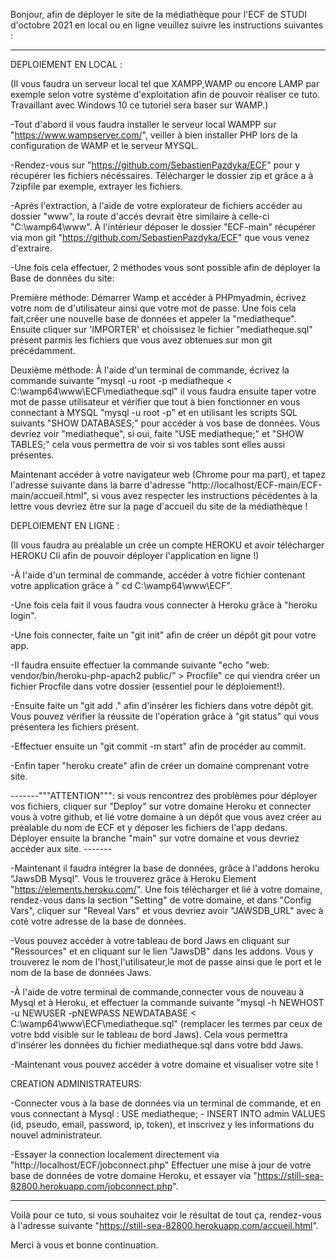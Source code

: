 
Bonjour, afin de déployer le site de la médiathèque pour l'ECF de STUDI d'octobre 2021 en local ou en ligne veuillez suivre les instructions suivantes :

----------------------------------------------------

DEPLOIEMENT EN LOCAL :

(Il vous faudra un serveur local tel que XAMPP,WAMP ou encore LAMP par exemple selon votre système d'exploitation afin de pouvoir réaliser ce tuto. Travaillant avec Windows 10 ce tutoriel sera baser sur WAMP.)

-Tout d'abord il vous faudra installer le serveur local WAMPP sur "https://www.wampserver.com/", veiller à bien installer PHP lors de la configuration de WAMP et le serveur MYSQL.

-Rendez-vous sur "https://github.com/SebastienPazdyka/ECF" pour y récupérer les fichiers nécéssaires. Télécharger le dossier zip et grâce a à 7zipfile par exemple, extrayer les fichiers.

-Après l'extraction, à l'aide de votre explorateur de fichiers accéder au dossier "www", la route d'accés devrait être similaire à celle-ci "C:\wamp64\www". À l'intérieur déposer le dossier "ECF-main" récupérer via mon git "https://github.com/SebastienPazdyka/ECF" que vous venez d'extraire.

-Une fois cela effectuer, 2 méthodes vous sont possible afin de déployer la Base de données du site:

 Première méthode: Démarrer Wamp et accéder à PHPmyadmin, écrivez votre nom de d'utilisateur ainsi que votre mot de passe. Une fois cela fait,créer une nouvelle base de données et appeler la "mediatheque". Ensuite cliquer sur 'IMPORTER' et choissisez le fichier "mediatheque.sql" présent parmis les fichiers que vous avez obtenues sur mon git précédamment. 
 
 Deuxième méthode: À l'aide d'un terminal de commande, écrivez la commande suivante "mysql -u root -p mediatheque < C:\wamp64\www\ECF\mediatheque.sql" il vous faudra ensuite taper votre mot de passe utilisateur et vérifier que tout à bien fonctionner en vous connectant à MYSQL "mysql -u root -p" et en utilisant les scripts SQL suivants "SHOW DATABASES;" pour accéder à vos base de données. Vous devriez voir "mediatheque", si oui, faite "USE mediatheque;" et "SHOW TABLES;" cela vous permettra de voir si vos tables sont elles aussi présentes.
 
Maintenant accéder à votre navigateur web (Chrome pour ma part), et tapez l'adresse suivante dans la barre d'adresse "http://localhost/ECF-main/ECF-main/accueil.html", si vous avez respecter les instructions pécédentes à la lettre vous devriez être sur la page d'accueil du site de la médiathèque !

DEPLOIEMENT EN LIGNE : 

(Il vous faudra au préalable un crée un compte HEROKU et avoir télécharger HEROKU Cli afin de pouvoir déployer l'application en ligne !)

-À l'aide d'un terminal de commande, accéder à votre fichier contenant votre application grâce à " cd  C:\wamp64\www\ECF".

-Une fois cela fait il vous faudra vous connecter à Heroku grâce à "heroku login".

-Une fois connecter, faite un "git init" afin de créer un dépôt git pour votre app.

-Il faudra ensuite effectuer la commande suivante "echo "web: vendor/bin/heroku-php-apach2 public/" > Procfile" ce qui viendra créer un fichier Procfile dans votre dossier (essentiel pour le déploiement!).

-Ensuite faite un "git add ." afin d'insérer les fichiers dans votre dépôt git. Vous pouvez vérifier la réussite de l'opération grâce à "git status" qui vous présentera les fichiers présent.

-Effectuer ensuite un "git commit -m start" afin de procéder au commit.

-Enfin taper "heroku create" afin de créer un domaine comprenant votre site.

    
 -------"""ATTENTION""": si vous rencontrez des problèmes pour déployer vos fichiers, cliquer sur "Deploy" sur votre domaine Heroku et connecter vous à votre github, et lié votre domaine à un dépôt que vous avez créer au préalable du nom de ECF et y déposer les fichiers de l'app dedans. Déployer ensuite la branche "main" sur votre domaine et vous devriez accéder aux site. -------


-Maintenant il faudra intégrer la base de données, grâce à l'addons heroku "JawsDB Mysql". Vous le trouverez grâce à Heroku Element "https://elements.heroku.com/".
Une fois télécharger et lié à votre domaine, rendez-vous dans la section "Setting" de votre domaine, et dans "Config Vars", cliquer sur "Reveal Vars" et vous devriez avoir "JAWSDB_URL" avec à coté votre adresse de la base de données.

-Vous pouvez accéder à votre tableau de bord Jaws en cliquant sur "Ressources" et en cliquant sur le lien "JawsDB" dans les addons. Vous y trouverez le nom de l'host,l'utilisateur,le mot de passe ainsi que le port et le nom de la base de données Jaws.

-À l'aide de votre terminal de commande,connecter vous de nouveau à Mysql et à Heroku, et effectuer la commande suivante "mysql -h NEWHOST -u NEWUSER -pNEWPASS NEWDATABASE <  C:\wamp64\www\ECF\mediatheque.sql" (remplacer les termes par ceux de votre bdd visible sur le tableau de bord Jaws). Cela vous permettra d'insérer les données du fichier mediatheque.sql dans votre bdd Jaws.

-Maintenant vous pouvez accéder à votre domaine et visualiser votre site !

CREATION ADMINISTRATEURS:

-Connecter vous à la base de données via un terminal de commande, et en vous connectant à Mysql : USE mediatheque; - INSERT INTO admin VALUES (id, pseudo, email, password, ip, token), et inscrivez y les informations du nouvel administrateur.

-Essayer la connection localement directement via "http://localhost/ECF/jobconnect.php" Effectuer une mise à jour de votre base de données de votre domaine Heroku, et essayer via "https://still-sea-82800.herokuapp.com/jobconnect.php".

--------------------------------------------------------------------

Voilà pour ce tuto, si vous souhaitez voir le résultat de tout ça, rendez-vous à l'adresse suivante "https://still-sea-82800.herokuapp.com/accueil.html".

Merci à vous et bonne continuation.

